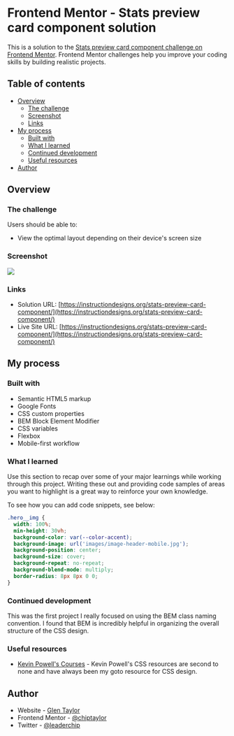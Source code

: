 # Frontend Mentor - Stats preview card component solution

This is a solution to the [Stats preview card component challenge on Frontend Mentor](https://www.frontendmentor.io/challenges/stats-preview-card-component-8JqbgoU62). Frontend Mentor challenges help you improve your coding skills by building realistic projects.

## Table of contents

- [Overview](#overview)
  - [The challenge](#the-challenge)
  - [Screenshot](#screenshot)
  - [Links](#links)
- [My process](#my-process)
  - [Built with](#built-with)
  - [What I learned](#what-i-learned)
  - [Continued development](#continued-development)
  - [Useful resources](#useful-resources)
- [Author](#author)

## Overview

### The challenge

Users should be able to:

- View the optimal layout depending on their device's screen size

### Screenshot

![](./screenshot.png)

### Links

- Solution URL: [https://instructiondesigns.org/stats-preview-card-component/](https://instructiondesigns.org/stats-preview-card-component/)
- Live Site URL: [https://instructiondesigns.org/stats-preview-card-component/](https://instructiondesigns.org/stats-preview-card-component/)

## My process

### Built with

- Semantic HTML5 markup
- Google Fonts
- CSS custom properties
- BEM Block Element Modifier
- CSS variables
- Flexbox
- Mobile-first workflow

### What I learned

Use this section to recap over some of your major learnings while working through this project. Writing these out and providing code samples of areas you want to highlight is a great way to reinforce your own knowledge.

To see how you can add code snippets, see below:

```css
.hero__img {
  width: 100%;
  min-height: 30vh;
  background-color: var(--color-accent);
  background-image: url('images/image-header-mobile.jpg');
  background-position: center;
  background-size: cover;
  background-repeat: no-repeat;
  background-blend-mode: multiply;
  border-radius: 8px 8px 0 0;
}
```

### Continued development

This was the first project I really focused on using the BEM class naming convention. I found that BEM is incredibly helpful in organizing the overall structure of the CSS design.

### Useful resources

- [Kevin Powell's Courses](https://www.kevinpowell.co/courses/) - Kevin Powell's CSS resources are second to none and have always been my goto resource for CSS design.

## Author

- Website - [Glen Taylor](https://www.glenmtaylor.com)
- Frontend Mentor - [@chiptaylor](https://www.frontendmentor.io/profile/chiptaylor)
- Twitter - [@leaderchip](https://www.twitter.com/leaderchip)
